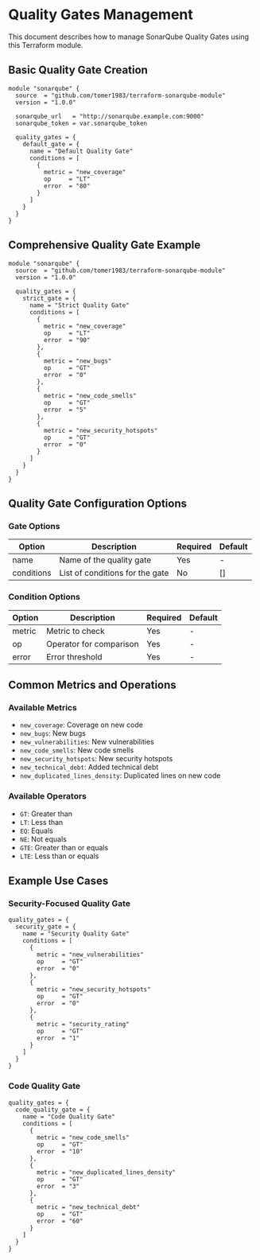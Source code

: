 # Quality Gates Management

This document describes how to manage SonarQube Quality Gates using this Terraform module.

## Basic Quality Gate Creation

```hcl
module "sonarqube" {
  source  = "github.com/tomer1983/terraform-sonarqube-module"
  version = "1.0.0"

  sonarqube_url   = "http://sonarqube.example.com:9000"
  sonarqube_token = var.sonarqube_token

  quality_gates = {
    default_gate = {
      name = "Default Quality Gate"
      conditions = [
        {
          metric = "new_coverage"
          op     = "LT"
          error  = "80"
        }
      ]
    }
  }
}
```

## Comprehensive Quality Gate Example

```hcl
module "sonarqube" {
  source  = "github.com/tomer1983/terraform-sonarqube-module"
  version = "1.0.0"

  quality_gates = {
    strict_gate = {
      name = "Strict Quality Gate"
      conditions = [
        {
          metric = "new_coverage"
          op     = "LT"
          error  = "90"
        },
        {
          metric = "new_bugs"
          op     = "GT"
          error  = "0"
        },
        {
          metric = "new_code_smells"
          op     = "GT"
          error  = "5"
        },
        {
          metric = "new_security_hotspots"
          op     = "GT"
          error  = "0"
        }
      ]
    }
  }
}
```

## Quality Gate Configuration Options

### Gate Options

| Option | Description | Required | Default |
|--------|-------------|----------|---------|
| name | Name of the quality gate | Yes | - |
| conditions | List of conditions for the gate | No | [] |

### Condition Options

| Option | Description | Required | Default |
|--------|-------------|----------|---------|
| metric | Metric to check | Yes | - |
| op | Operator for comparison | Yes | - |
| error | Error threshold | Yes | - |

## Common Metrics and Operations

### Available Metrics

- `new_coverage`: Coverage on new code
- `new_bugs`: New bugs
- `new_vulnerabilities`: New vulnerabilities
- `new_code_smells`: New code smells
- `new_security_hotspots`: New security hotspots
- `new_technical_debt`: Added technical debt
- `new_duplicated_lines_density`: Duplicated lines on new code

### Available Operators

- `GT`: Greater than
- `LT`: Less than
- `EQ`: Equals
- `NE`: Not equals
- `GTE`: Greater than or equals
- `LTE`: Less than or equals

## Example Use Cases

### Security-Focused Quality Gate

```hcl
quality_gates = {
  security_gate = {
    name = "Security Quality Gate"
    conditions = [
      {
        metric = "new_vulnerabilities"
        op     = "GT"
        error  = "0"
      },
      {
        metric = "new_security_hotspots"
        op     = "GT"
        error  = "0"
      },
      {
        metric = "security_rating"
        op     = "GT"
        error  = "1"
      }
    ]
  }
}
```

### Code Quality Gate

```hcl
quality_gates = {
  code_quality_gate = {
    name = "Code Quality Gate"
    conditions = [
      {
        metric = "new_code_smells"
        op     = "GT"
        error  = "10"
      },
      {
        metric = "new_duplicated_lines_density"
        op     = "GT"
        error  = "3"
      },
      {
        metric = "new_technical_debt"
        op     = "GT"
        error  = "60"
      }
    ]
  }
}
```
